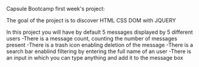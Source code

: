 Capsule Bootcamp first week's project:

The goal of the project is to discover HTML CSS DOM with JQUERY

In this project you will have by default 5 messages displayed by 5 different users
    -There is a message count, counting the number of messages present
    -There is a trash icon enabling deletion of the message
    -There is a search bar enablind filtering by entering the full name of an user
    -There is an input in which you can type anything and add it to the message box